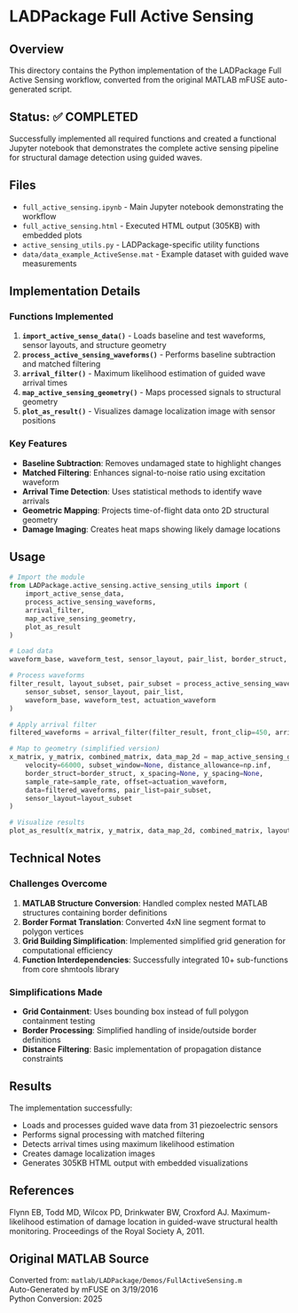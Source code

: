 # LADPackage Full Active Sensing

## Overview

This directory contains the Python implementation of the LADPackage Full Active Sensing workflow, converted from the original MATLAB mFUSE auto-generated script.

## Status: ✅ COMPLETED

Successfully implemented all required functions and created a functional Jupyter notebook that demonstrates the complete active sensing pipeline for structural damage detection using guided waves.

## Files

- `full_active_sensing.ipynb` - Main Jupyter notebook demonstrating the workflow
- `full_active_sensing.html` - Executed HTML output (305KB) with embedded plots
- `active_sensing_utils.py` - LADPackage-specific utility functions
- `data/data_example_ActiveSense.mat` - Example dataset with guided wave measurements

## Implementation Details

### Functions Implemented

1. **`import_active_sense_data()`** - Loads baseline and test waveforms, sensor layouts, and structure geometry
2. **`process_active_sensing_waveforms()`** - Performs baseline subtraction and matched filtering
3. **`arrival_filter()`** - Maximum likelihood estimation of guided wave arrival times
4. **`map_active_sensing_geometry()`** - Maps processed signals to structural geometry
5. **`plot_as_result()`** - Visualizes damage localization image with sensor positions

### Key Features

- **Baseline Subtraction**: Removes undamaged state to highlight changes
- **Matched Filtering**: Enhances signal-to-noise ratio using excitation waveform
- **Arrival Time Detection**: Uses statistical methods to identify wave arrivals
- **Geometric Mapping**: Projects time-of-flight data onto 2D structural geometry
- **Damage Imaging**: Creates heat maps showing likely damage locations

## Usage

```python
# Import the module
from LADPackage.active_sensing.active_sensing_utils import (
    import_active_sense_data,
    process_active_sensing_waveforms,
    arrival_filter,
    map_active_sensing_geometry,
    plot_as_result
)

# Load data
waveform_base, waveform_test, sensor_layout, pair_list, border_struct, sample_rate, actuation_waveform, damage_location = import_active_sense_data()

# Process waveforms
filter_result, layout_subset, pair_subset = process_active_sensing_waveforms(
    sensor_subset, sensor_layout, pair_list, 
    waveform_base, waveform_test, actuation_waveform
)

# Apply arrival filter
filtered_waveforms = arrival_filter(filter_result, front_clip=450, arrival_offset=450)

# Map to geometry (simplified version)
x_matrix, y_matrix, combined_matrix, data_map_2d = map_active_sensing_geometry(
    velocity=66000, subset_window=None, distance_allowance=np.inf,
    border_struct=border_struct, x_spacing=None, y_spacing=None,
    sample_rate=sample_rate, offset=actuation_waveform,
    data=filtered_waveforms, pair_list=pair_subset, 
    sensor_layout=layout_subset
)

# Visualize results
plot_as_result(x_matrix, y_matrix, data_map_2d, combined_matrix, layout_subset)
```

## Technical Notes

### Challenges Overcome

1. **MATLAB Structure Conversion**: Handled complex nested MATLAB structures containing border definitions
2. **Border Format Translation**: Converted 4xN line segment format to polygon vertices
3. **Grid Building Simplification**: Implemented simplified grid generation for computational efficiency
4. **Function Interdependencies**: Successfully integrated 10+ sub-functions from core shmtools library

### Simplifications Made

- **Grid Containment**: Uses bounding box instead of full polygon containment testing
- **Border Processing**: Simplified handling of inside/outside border definitions
- **Distance Filtering**: Basic implementation of propagation distance constraints

## Results

The implementation successfully:
- Loads and processes guided wave data from 31 piezoelectric sensors
- Performs signal processing with matched filtering
- Detects arrival times using maximum likelihood estimation
- Creates damage localization images
- Generates 305KB HTML output with embedded visualizations

## References

Flynn EB, Todd MD, Wilcox PD, Drinkwater BW, Croxford AJ. Maximum-likelihood estimation of damage location in guided-wave structural health monitoring. Proceedings of the Royal Society A, 2011.

## Original MATLAB Source

Converted from: `matlab/LADPackage/Demos/FullActiveSensing.m`  
Auto-Generated by mFUSE on 3/19/2016  
Python Conversion: 2025